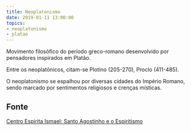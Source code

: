 ```yaml
---
title: Neoplatonismo
date: 2019-01-11 13:00:00
topics:
- neoplatonismo
- platao
---
```


Movimento filosófico do período greco-romano desenvolvido por pensadores
inspirados em Platão. 

Entre os neoplatônicos, citam-se Plotino (205-270), Proclo (411-485). 

O neoplatonismo se espalhou por diversas cidades do Império Romano, sendo
marcado por sentimentos religiosos e crenças místicas.

## Fonte
[Centro Espirita Ismael: Santo Agostinho e o Espiritismo](https://ceismael.com.br/filosofia/santo-agostinho-e-espiritismo.htm)

